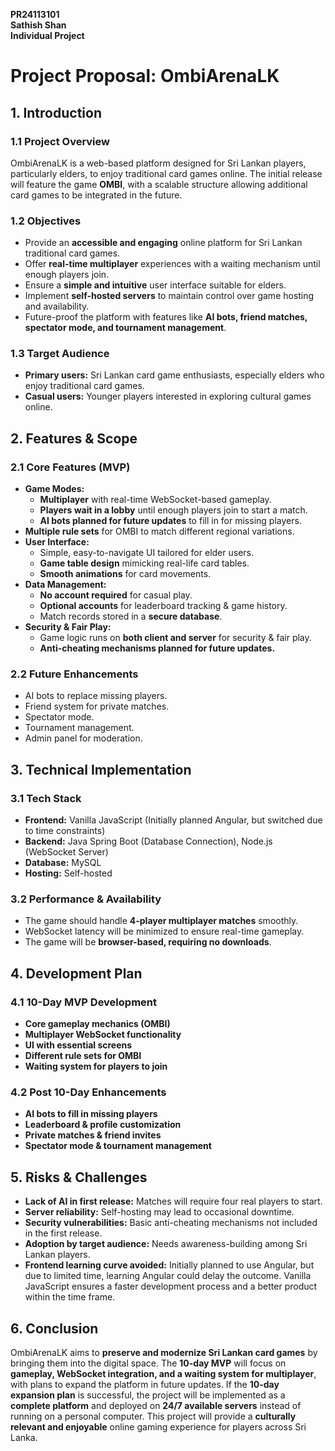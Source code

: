 **PR24113101**  
**Sathish Shan**  
**Individual Project**  

# Project Proposal: OmbiArenaLK

## 1. Introduction

### 1.1 Project Overview
OmbiArenaLK is a web-based platform designed for Sri Lankan players, particularly elders, to enjoy traditional card games online. The initial release will feature the game **OMBI**, with a scalable structure allowing additional card games to be integrated in the future.

### 1.2 Objectives
- Provide an **accessible and engaging** online platform for Sri Lankan traditional card games.
- Offer **real-time multiplayer** experiences with a waiting mechanism until enough players join.
- Ensure a **simple and intuitive** user interface suitable for elders.
- Implement **self-hosted servers** to maintain control over game hosting and availability.
- Future-proof the platform with features like **AI bots, friend matches, spectator mode, and tournament management**.

### 1.3 Target Audience
- **Primary users:** Sri Lankan card game enthusiasts, especially elders who enjoy traditional card games.
- **Casual users:** Younger players interested in exploring cultural games online.

## 2. Features & Scope

### 2.1 Core Features (MVP)
- **Game Modes:** 
  - **Multiplayer** with real-time WebSocket-based gameplay.
  - **Players wait in a lobby** until enough players join to start a match.
  - **AI bots planned for future updates** to fill in for missing players.
- **Multiple rule sets** for OMBI to match different regional variations.
- **User Interface:** 
  - Simple, easy-to-navigate UI tailored for elder users.
  - **Game table design** mimicking real-life card tables.
  - **Smooth animations** for card movements.
- **Data Management:**
  - **No account required** for casual play.
  - **Optional accounts** for leaderboard tracking & game history.
  - Match records stored in a **secure database**.
- **Security & Fair Play:**
  - Game logic runs on **both client and server** for security & fair play.
  - **Anti-cheating mechanisms planned for future updates.**

### 2.2 Future Enhancements
- AI bots to replace missing players.
- Friend system for private matches.
- Spectator mode.
- Tournament management.
- Admin panel for moderation.

## 3. Technical Implementation

### 3.1 Tech Stack
- **Frontend:** Vanilla JavaScript (Initially planned Angular, but switched due to time constraints)
- **Backend:** Java Spring Boot (Database Connection), Node.js (WebSocket Server)
- **Database:** MySQL
- **Hosting:** Self-hosted

### 3.2 Performance & Availability
- The game should handle **4-player multiplayer matches** smoothly.
- WebSocket latency will be minimized to ensure real-time gameplay.
- The game will be **browser-based, requiring no downloads**.

## 4. Development Plan

### 4.1 10-Day MVP Development
- **Core gameplay mechanics (OMBI)**  
- **Multiplayer WebSocket functionality**  
- **UI with essential screens**  
- **Different rule sets for OMBI**  
- **Waiting system for players to join**  

### 4.2 Post 10-Day Enhancements
- **AI bots to fill in missing players**  
- **Leaderboard & profile customization**  
- **Private matches & friend invites**  
- **Spectator mode & tournament management**  

## 5. Risks & Challenges
- **Lack of AI in first release:** Matches will require four real players to start.
- **Server reliability:** Self-hosting may lead to occasional downtime.
- **Security vulnerabilities:** Basic anti-cheating mechanisms not included in the first release.
- **Adoption by target audience:** Needs awareness-building among Sri Lankan players.
- **Frontend learning curve avoided:** Initially planned to use Angular, but due to limited time, learning Angular could delay the outcome. Vanilla JavaScript ensures a faster development process and a better product within the time frame.

## 6. Conclusion
OmbiArenaLK aims to **preserve and modernize Sri Lankan card games** by bringing them into the digital space. The **10-day MVP** will focus on **gameplay, WebSocket integration, and a waiting system for multiplayer**, with plans to expand the platform in future updates. If the **10-day expansion plan** is successful, the project will be implemented as a **complete platform** and deployed on **24/7 available servers** instead of running on a personal computer. This project will provide a **culturally relevant and enjoyable** online gaming experience for players across Sri Lanka.